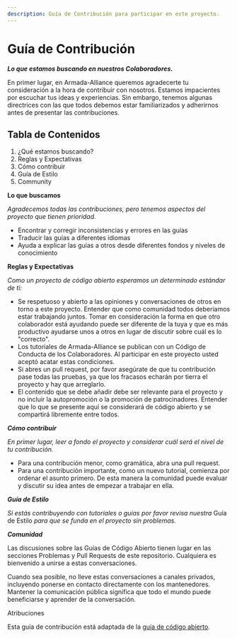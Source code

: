 ```yaml
---
description: Guía de Contribución para participar en este proyecto.
---
```


# Guía de Contribución

_**Lo que estamos buscando en nuestros Colaboradores.**_

En primer lugar, en Armada-Alliance queremos agradecerte tu consideración a la hora de contribuir con nosotros. Estamos impacientes por escuchar tus ideas y experiencias. Sin embargo, tenemos algunas directrices con las que todos debemos estar familiarizados y adherirnos antes de presentar las contribuciones.

## Tabla de Contenidos

1. ¿Qué estamos buscando?
2. Reglas y Expectativas
3. Cómo contribuir
4. Guía de Estilo
5. Community

**Lo que buscamos**

_Agradecemos todas las contribuciones, pero tenemos aspectos del proyecto que tienen prioridad._

* Encontrar y corregir inconsistencias y errores en las guías
* Traducir las guías a diferentes idiomas
* Ayuda a explicar las guías a otros desde diferentes fondos y niveles de conocimiento

**Reglas y Expectativas**

_Como un proyecto de código abierto esperamos un determinado estándar de ti:_

* Se respetuoso y abierto a las opiniones y conversaciones de otros en torno a este proyecto. Entender que como comunidad todos deberíamos estar trabajando juntos. Tomar en consideración la forma en que otro colaborador está ayudando puede ser diferente de la tuya y que es más productivo ayudarse unos a otros en lugar de discutir sobre cuál es lo "correcto".
* Los tutoriales de Armada-Alliance se publican con un Código de Conducta de los Colaboradores. Al participar en este proyecto usted aceptó acatar estas condiciones.
* Si abres un pull request, por favor asegúrate de que tu contribución pase todas las pruebas, ya que los fracasos echarán por tierra el proyecto y hay que arreglarlo.
* El contenido que se debe añadir debe ser relevante para el proyecto y no incluir la autopromoción o la promoción de patrocinadores. Entender que lo que se presente aquí se considerará de código abierto y se compartirá libremente entre todos.

_**Cómo contribuir**_

_En primer lugar, leer a fondo el proyecto y considerar cuál será el nivel de tu contribución._

* Para una contribución menor, como gramática, abra una pull request.
* Para una contribución importante, como un nuevo tutorial, comienza por ordenar el asunto primero. De esta manera la comunidad puede evaluar y discutir su idea antes de empezar a trabajar en ella.

_**Guía de Estilo**_

_Si estás contribuyendo con tutoriales o guías por favor revisa nuestra_ Guía de Estilo _para que se funda en el proyecto sin problemas._

_**Comunidad**_

Las discusiones sobre las Guías de Código Abierto tienen lugar en las secciones Problemas y Pull Requests de este repositorio. Cualquiera es bienvenido a unirse a estas conversaciones.

Cuando sea posible, no lleve estas conversaciones a canales privados, incluyendo ponerse en contacto directamente con los mantenedores. Mantener la comunicación pública significa que todo el mundo puede beneficiarse y aprender de la conversación.

Atribuciones

Esta guía de contribución está adaptada de la [guía de código abierto](https://github.com/github/opensource.guide).

